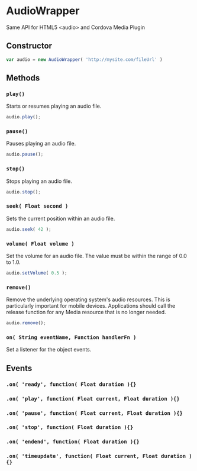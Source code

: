 # AudioWrapper
Same API for HTML5 &lt;audio> and Cordova Media Plugin

## Constructor
```js
var audio = new AudioWrapper( 'http://mysite.com/fileUrl' )
```

## Methods
### `play()`
Starts or resumes playing an audio file.
```js
audio.play();
```

### `pause()`
Pauses playing an audio file.
```js
audio.pause();
```

### `stop()`
Stops playing an audio file.
```js
audio.stop();
```

### `seek( Float second )`
Sets the current position within an audio file.
```js
audio.seek( 42 );
```

### `volume( Float volume )`
Set the volume for an audio file. The value must be within the range of 0.0 to 1.0.
```js
audio.setVolume( 0.5 );
```

### `remove()`
Remove the underlying operating system's audio resources. This is particularly important for mobile devices. Applications should call the release function for any Media resource that is no longer needed.
```js
audio.remove();
```

### `on( String eventName, Function handlerFn )`
Set a listener for the object events.

## Events
### `.on( 'ready', function( Float duration ){}`
### `.on( 'play', function( Float current, Float duration ){}`
### `.on( 'pause', function( Float current, Float duration ){}`
### `.on( 'stop', function( Float duration ){}`
### `.on( 'endend', function( Float duration ){}`
### `.on( 'timeupdate', function( Float current, Float duration ){}`
